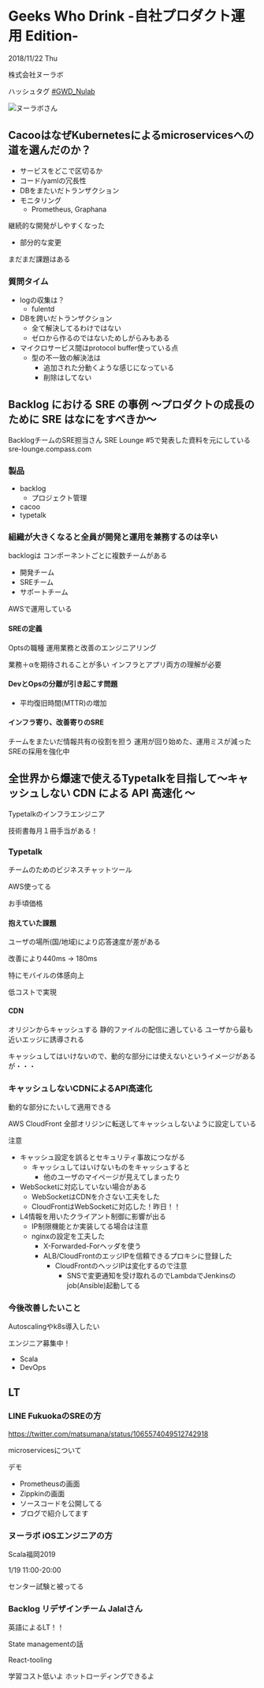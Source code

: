 # Geeks Who Drink -自社プロダクト運用 Edition-

2018/11/22 Thu

株式会社ヌーラボ

ハッシュタグ [#GWD_Nulab](https://twitter.com/search?q=%23GWD_Nulab)

![ヌーラボさん](https://pbs.twimg.com/media/DsmXDRuU8AAMVQ6.jpg "ヌーラボさん")

## CacooはなぜKubernetesによるmicroservicesへの道を選んだのか？

- サービスをどこで区切るか
- コード/yamlの冗長性
- DBをまたいだトランザクション
- モニタリング
  - Prometheus, Graphana

継続的な開発がしやすくなった

- 部分的な変更

まだまだ課題はある

### 質問タイム

- logの収集は？
  - fulentd
- DBを跨いだトランザクション
  - 全て解決してるわけではない
  - ゼロから作るのではないためしがらみもある
- マイクロサービス間はprotocol buffer使っている点
  - 型の不一致の解決法は
    - 追加された分動くような感じになっている
    - 削除はしてない

## Backlog における SRE の事例 〜プロダクトの成長のために SRE はなにをすべきか〜

BacklogチームのSRE担当さん
SRE Lounge #5で発表した資料を元にしている
sre-lounge.compass.com

### 製品

- backlog
  - プロジェクト管理
- cacoo
- typetalk

### 組織が大きくなると全員が開発と運用を兼務するのは辛い

backlogは
コンポーネントごとに複数チームがある

- 開発チーム
- SREチーム
- サポートチーム

AWSで運用している

#### SREの定義

Optsの職種
運用業務と改善のエンジニアリング

業務＋αを期待されることが多い
インフラとアプリ両方の理解が必要

#### DevとOpsの分離が引き起こす問題

- 平均復旧時間(MTTR)の増加

#### インフラ寄り、改善寄りのSRE

チームをまたいだ情報共有の役割を担う
運用が回り始めた、運用ミスが減った
SREの採用を強化中

## 全世界から爆速で使えるTypetalkを目指して〜キャッシュしない CDN による API 高速化 〜

Typetalkのインフラエンジニア

技術書毎月１冊手当がある！

### Typetalk

チームのためのビジネスチャットツール

AWS使ってる

お手頃価格

#### 抱えていた課題

ユーザの場所(国/地域)により応答速度が差がある

改善により440ms -> 180ms

特にモバイルの体感向上

低コストで実現

#### CDN

オリジンからキャッシュする
静的ファイルの配信に適している
ユーザから最も近いエッジに誘導される

キャッシュしてはいけないので、動的な部分には使えないというイメージがあるが・・・

### キャッシュしないCDNによるAPI高速化

動的な部分にたいして適用できる

AWS CloudFront
全部オリジンに転送してキャッシュしないように設定している

注意

- キャッシュ設定を誤るとセキュリティ事故につながる
  - キャッシュしてはいけないものをキャッシュすると
    - 他のユーザのマイページが見えてしまったり
- WebSocketに対応していない場合がある
  - WebSocketはCDNを介さない工夫をした
  - CloudFrontはWebSocketに対応した！昨日！！
- L4情報を用いたクライアント制御に影響が出る
  - IP制限機能とか実装してる場合は注意
  - nginxの設定を工夫した
    - X-Forwarded-Forヘッダを使う
    - ALB/CloudFrontのエッジIPを信頼できるプロキシに登録した
      - CloudFrontのヘッジIPは変化するので注意
        - SNSで変更通知を受け取れるのでLambdaでJenkinsのjob(Ansible)起動してる

### 今後改善したいこと

Autoscalingやk8s導入したい

エンジニア募集中！

- Scala
- DevOps

## LT

### LINE FukuokaのSREの方

https://twitter.com/matsumana/status/1065574049512742918

microservicesについて

デモ
- Prometheusの画面
- Zippkinの画面
- ソースコードを公開してる
- ブログで紹介してます

### ヌーラボ iOSエンジニアの方

Scala福岡2019

1/19 11:00-20:00

センター試験と被ってる

### Backlog リデザインチーム Jalalさん

英語によるLT！！

State managementの話

React-tooling

学習コスト低いよ
ホットローディングできるよ





